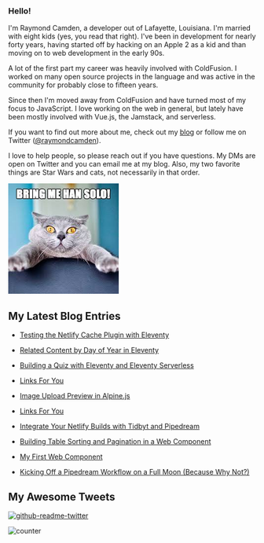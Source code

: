 ### Hello!

I'm Raymond Camden, a developer out of Lafayette, Louisiana. I'm married with eight kids (yes, you read that right). I've been in development for nearly forty years, having started off by hacking on an Apple 2 as a kid and than moving on to web development in the early 90s.

A lot of the first part my career was heavily involved with ColdFusion. I worked on many open source projects in the language and was active in the community for probably close to fifteen years. 

Since then I'm moved away from ColdFusion and have turned most of my focus to JavaScript. I love working on the web in general, but lately have been mostly involved with Vue.js, the Jamstack, and serverless. 

If you want to find out more about me, check out my [blog](https://www.raymondcamden.com) or follow me on Twitter ([@raymondcamden](https://twitter.com/raymondcamden)). 

I love to help people, so please reach out if you have questions. My DMs are open on Twitter and you can email me at my blog. Also, my two favorite things are Star Wars and cats, not necessarily in that order.

![Star Wars cat](https://raw.githubusercontent.com/cfjedimaster/cfjedimaster/master/cat.jpg)

<!-- RSS -->
## My Latest Blog Entries

* [Testing the Netlify Cache Plugin with Eleventy](https://www.raymondcamden.com/2022/06/26/testing-the-netlify-cache-plugin-with-eleventy)

* [Related Content by Day of Year in Eleventy](https://www.raymondcamden.com/2022/06/23/related-content-by-day-of-year-in-eleventy)

* [Building a Quiz with Eleventy and Eleventy Serverless](https://www.raymondcamden.com/2022/06/18/building-a-quiz-with-eleventy-and-eleventy-serverless)

* [Links For You](https://www.raymondcamden.com/2022/06/14/links-for-you)

* [Image Upload Preview in Alpine.js](https://www.raymondcamden.com/2022/06/03/image-upload-preview-in-alpinejs)

* [Links For You](https://www.raymondcamden.com/2022/05/29/links-for-you)

* [Integrate Your Netlify Builds with Tidbyt and Pipedream](https://www.raymondcamden.com/2022/05/26/integrate-your-netlify-builds-with-tidbyt-and-pipedream)

* [Building Table Sorting and Pagination in a Web Component](https://www.raymondcamden.com/2022/05/23/building-table-sorting-and-pagination-in-a-web-component)

* [My First Web Component](https://www.raymondcamden.com/2022/05/18/my-first-web-component)

* [Kicking Off a Pipedream Workflow on a Full Moon (Because Why Not?)](https://www.raymondcamden.com/2022/05/16/kicking-off-a-pipedream-workflow-on-a-full-moon-because-why-not)

<!-- ENDRSS -->

## My Awesome Tweets 

[![github-readme-twitter](https://github-readme-twitter.gazf.vercel.app/api?id=raymondcamden&layout=wide)](https://github.com/gazf/github-readme-twitter)

![counter](https://enzy20r2pibx5pb.m.pipedream.net)
